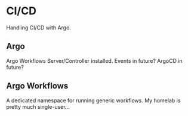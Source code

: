 # CI/CD

Handling CI/CD with Argo.

## Argo
Argo Workflows Server/Controller installed. Events in future? ArgoCD in future?

## Argo Workflows
A dedicated namespace for running generic workflows. My homelab is pretty much single-user... 
